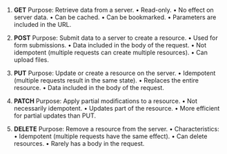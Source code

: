 
1. **GET**
Purpose: Retrieve data from a server.
	•	Read-only.
	•	No effect on server data.
	•	Can be cached.
	•	Can be bookmarked.
	•	Parameters are included in the URL.

2. **POST**
Purpose: Submit data to a server to create a resource.
	•	Used for form submissions.
	•	Data included in the body of the request.
	•	Not idempotent (multiple requests can create multiple resources).
	•	Can upload files.

3. **PUT**
Purpose: Update or create a resource on the server.
	•	Idempotent (multiple requests result in the same state).
	•	Replaces the entire resource.
	•	Data included in the body of the request.

4. **PATCH**
Purpose: Apply partial modifications to a resource.
	•	Not necessarily idempotent.
	•	Updates part of the resource.
	•	More efficient for partial updates than PUT.

5. **DELETE**
Purpose: Remove a resource from the server.
	•	Characteristics:
	•	Idempotent (multiple requests have the same effect).
	•	Can delete resources.
	•	Rarely has a body in the request.